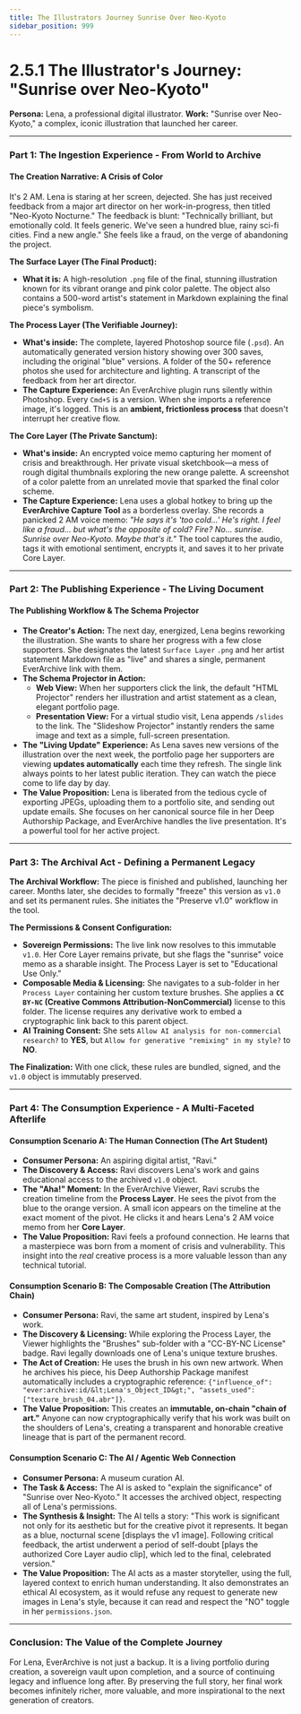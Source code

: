 ```yaml
---
title: The Illustrators Journey Sunrise Over Neo-Kyoto
sidebar_position: 999
---
```


# 2.5.1 The Illustrator's Journey: "Sunrise over Neo-Kyoto"

**Persona:** Lena, a professional digital illustrator.
**Work:** "Sunrise over Neo-Kyoto," a complex, iconic illustration that launched her career.

---

### **Part 1: The Ingestion Experience - From World to Archive**

#### **The Creation Narrative: A Crisis of Color**
It's 2 AM. Lena is staring at her screen, dejected. She has just received feedback from a major art director on her work-in-progress, then titled "Neo-Kyoto Nocturne." The feedback is blunt: "Technically brilliant, but emotionally cold. It feels generic. We've seen a hundred blue, rainy sci-fi cities. Find a new angle." She feels like a fraud, on the verge of abandoning the project.

**The Surface Layer (The Final Product):**
*   **What it is:** A high-resolution `.png` file of the final, stunning illustration known for its vibrant orange and pink color palette. The object also contains a 500-word artist's statement in Markdown explaining the final piece's symbolism.

**The Process Layer (The Verifiable Journey):**
*   **What's inside:** The complete, layered Photoshop source file (`.psd`). An automatically generated version history showing over 300 saves, including the original "blue" versions. A folder of the 50+ reference photos she used for architecture and lighting. A transcript of the feedback from her art director.
*   **The Capture Experience:** An EverArchive plugin runs silently within Photoshop. Every `Cmd+S` is a version. When she imports a reference image, it's logged. This is an **ambient, frictionless process** that doesn't interrupt her creative flow.

**The Core Layer (The Private Sanctum):**
*   **What's inside:** An encrypted voice memo capturing her moment of crisis and breakthrough. Her private visual sketchbook—a mess of rough digital thumbnails exploring the new orange palette. A screenshot of a color palette from an unrelated movie that sparked the final color scheme.
*   **The Capture Experience:** Lena uses a global hotkey to bring up the **EverArchive Capture Tool** as a borderless overlay. She records a panicked 2 AM voice memo: *"He says it's 'too cold...' He's right. I feel like a fraud... but what's the opposite of cold? Fire? No... sunrise. Sunrise over Neo-Kyoto. Maybe that's it."* The tool captures the audio, tags it with emotional sentiment, encrypts it, and saves it to her private Core Layer.

---

### **Part 2: The Publishing Experience - The Living Document**

#### **The Publishing Workflow & The Schema Projector**
*   **The Creator's Action:** The next day, energized, Lena begins reworking the illustration. She wants to share her progress with a few close supporters. She designates the latest `Surface Layer` `.png` and her artist statement Markdown file as "live" and shares a single, permanent EverArchive link with them.
*   **The Schema Projector in Action:**
    *   **Web View:** When her supporters click the link, the default "HTML Projector" renders her illustration and artist statement as a clean, elegant portfolio page.
    *   **Presentation View:** For a virtual studio visit, Lena appends `/slides` to the link. The "Slideshow Projector" instantly renders the same image and text as a simple, full-screen presentation.
*   **The "Living Update" Experience:** As Lena saves new versions of the illustration over the next week, the portfolio page her supporters are viewing **updates automatically** each time they refresh. The single link always points to her latest public iteration. They can watch the piece come to life day by day.
*   **The Value Proposition:** Lena is liberated from the tedious cycle of exporting JPEGs, uploading them to a portfolio site, and sending out update emails. She focuses on her canonical source file in her Deep Authorship Package, and EverArchive handles the live presentation. It's a powerful tool for her active project.

---

### **Part 3: The Archival Act - Defining a Permanent Legacy**

**The Archival Workflow:**
The piece is finished and published, launching her career. Months later, she decides to formally "freeze" this version as `v1.0` and set its permanent rules. She initiates the "Preserve v1.0" workflow in the tool.

**The Permissions & Consent Configuration:**
*   **Sovereign Permissions:** The live link now resolves to this immutable `v1.0`. Her Core Layer remains private, but she flags the "sunrise" voice memo as a sharable insight. The Process Layer is set to "Educational Use Only."
*   **Composable Media & Licensing:** She navigates to a sub-folder in her `Process Layer` containing her custom texture brushes. She applies a **`CC BY-NC` (Creative Commons Attribution-NonCommercial)** license to this folder. The license requires any derivative work to embed a cryptographic link back to this parent object.
*   **AI Training Consent:** She sets `Allow AI analysis for non-commercial research?` to **YES**, but `Allow for generative "remixing" in my style?` to **NO**.

**The Finalization:**
With one click, these rules are bundled, signed, and the `v1.0` object is immutably preserved.

---

### **Part 4: The Consumption Experience - A Multi-Faceted Afterlife**

#### **Consumption Scenario A: The Human Connection (The Art Student)**
*   **Consumer Persona:** An aspiring digital artist, "Ravi."
*   **The Discovery & Access:** Ravi discovers Lena's work and gains educational access to the archived `v1.0` object.
*   **The "Aha!" Moment:** In the EverArchive Viewer, Ravi scrubs the creation timeline from the **Process Layer**. He sees the pivot from the blue to the orange version. A small icon appears on the timeline at the exact moment of the pivot. He clicks it and hears Lena's 2 AM voice memo from her **Core Layer**.
*   **The Value Proposition:** Ravi feels a profound connection. He learns that a masterpiece was born from a moment of crisis and vulnerability. This insight into the *real* creative process is a more valuable lesson than any technical tutorial.

#### **Consumption Scenario B: The Composable Creation (The Attribution Chain)**
*   **Consumer Persona:** Ravi, the same art student, inspired by Lena's work.
*   **The Discovery & Licensing:** While exploring the Process Layer, the Viewer highlights the "Brushes" sub-folder with a "CC-BY-NC License" badge. Ravi legally downloads one of Lena's unique texture brushes.
*   **The Act of Creation:** He uses the brush in his own new artwork. When he archives his piece, his Deep Authorship Package manifest automatically includes a cryptographic reference: `{"influence_of": "ever:archive:id/&lt;Lena's_Object_ID&gt;", "assets_used": ["texture_brush_04.abr"]}`.
*   **The Value Proposition:** This creates an **immutable, on-chain "chain of art."** Anyone can now cryptographically verify that his work was built on the shoulders of Lena's, creating a transparent and honorable creative lineage that is part of the permanent record.

#### **Consumption Scenario C: The AI / Agentic Web Connection**
*   **Consumer Persona:** A museum curation AI.
*   **The Task & Access:** The AI is asked to "explain the significance" of "Sunrise over Neo-Kyoto." It accesses the archived object, respecting all of Lena's permissions.
*   **The Synthesis & Insight:** The AI tells a story: "This work is significant not only for its aesthetic but for the creative pivot it represents. It began as a blue, nocturnal scene [displays the v1 image]. Following critical feedback, the artist underwent a period of self-doubt [plays the authorized Core Layer audio clip], which led to the final, celebrated version."
*   **The Value Proposition:** The AI acts as a master storyteller, using the full, layered context to enrich human understanding. It also demonstrates an ethical AI ecosystem, as it would refuse any request to generate new images in Lena's style, because it can read and respect the "NO" toggle in her `permissions.json`.
---

### **Conclusion: The Value of the Complete Journey**
For Lena, EverArchive is not just a backup. It is a living portfolio during creation, a sovereign vault upon completion, and a source of continuing legacy and influence long after. By preserving the full story, her final work becomes infinitely richer, more valuable, and more inspirational to the next generation of creators.